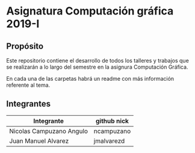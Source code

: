 # Asignatura Computación gráfica 2019-I

## Propósito

Este repositorio contiene el desarrollo de todos los talleres y trabajos que se realizarán a lo largo
del semestre en la asignura Computación Gráfica.

En cada una de las carpetas habrá un readme con más información referente al tema.


## Integrantes

| Integrante | github nick |
|------------|-------------|
| Nicolas Campuzano Angulo | ncampuzano |
| Juan Manuel Alvarez | jmalvarezd |


